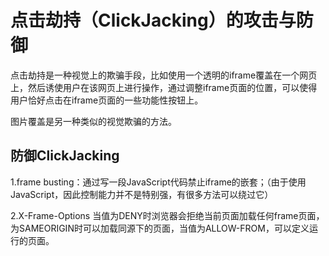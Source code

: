 # 点击劫持（ClickJacking）的攻击与防御

点击劫持是一种视觉上的欺骗手段，比如使用一个透明的iframe覆盖在一个网页上，然后诱使用户在该网页上进行操作，通过调整iframe页面的位置，可以使得用户恰好点击在iframe页面的一些功能性按钮上。

图片覆盖是另一种类似的视觉欺骗的方法。

## 防御ClickJacking
1.frame busting：通过写一段JavaScript代码禁止iframe的嵌套；（由于使用JavaScript，因此控制能力并不是特别强，有很多方法可以绕过它）

2.X-Frame-Options
当值为DENY时浏览器会拒绝当前页面加载任何frame页面，为SAMEORIGIN时可以加载同源下的页面，当值为ALLOW-FROM，可以定义运行的页面。
